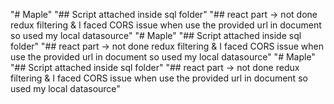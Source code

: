 "# Maple" 
"## Script attached inside sql folder" 
"## react part -> not done redux filtering & I faced CORS issue when use the provided url in document so used my local datasource" 
"# Maple" 
"## Script attached inside sql folder" 
"## react part -> not done redux filtering & I faced CORS issue when use the provided url in document so used my local datasource" 
"# Maple" 
"## Script attached inside sql folder" 
"## react part -> not done redux filtering & I faced CORS issue when use the provided url in document so used my local datasource" 
